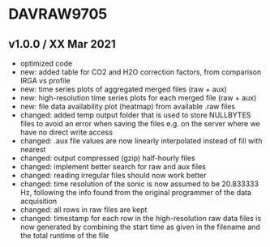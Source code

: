 # DAVRAW9705

## v1.0.0 / XX Mar 2021
- optimized code
- new: added table for CO2 and H2O correction factors, from comparison IRGA vs profile
- new: time series plots of aggregated merged files (raw + aux)
- new: high-resolution time series plots for each merged file (raw + aux)
- new: file data availability plot (heatmap) from available .raw files
- changed: added temp output folder that is used to store NULLBYTES files to avoid an
  error when saving the files e.g. on the server where we have no direct write access
- changed: .aux file values are now linearly interpolated instead of fill with nearest
- changed: output compressed (gzip) half-hourly files
- changed: implement better search for raw and aux files
- changed: reading irregular files should now work better
- changed: time resolution of the sonic is now assumed to be 20.833333 Hz, following the info
  found from the original programmer of the data acquisition
- changed: all rows in raw files are kept
- changed: timestamp for each row in the high-resolution raw data files is now generated
  by combining the start time as given in the filename and the total runtime of the file
